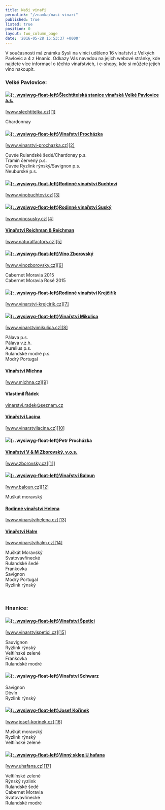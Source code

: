 ```yaml
---
title: Naši vinaři
permalink: "/znamka/nasi-vinari"
published: true
listed: true
position: 0
layout: two_column_page
date: '2016-05-28 15:53:37 +0000'
---
```

V současnosti má známku Sysli na vinici uděleno 16 vinařství z Velkých
Pavlovic a 4 z Hnanic. Odkazy Vás navedou na jejich webové stránky, kde
najdete více informací o těchto vinařstvích, i e-shopy, kde si můžete
jejich víno nakoupit.

### Velké Pavlovice:

#### [![](/uploads/IMG_2970_slechtitelka.jpg){: .wysiwyg-float-left}Šlechtitelská stanice vinařská Velké Pavlovice a.s.][1]

[www.slechtitelka.cz][1]

Chardonnay

<div class="clearfix"></div>

#### [![](/uploads/IMG_2973_300.jpg){: .wysiwyg-float-left}Vinařství Procházka][2]

[www.vinarstvi-prochazka.cz][2]

Cuvée Rulandské šedé/Chardonay p.s.  
Tramín červený p.s.  
Cuvée Ryzlink rýnský/Savignon p.s.  
Neuburské p.s.

<div class="clearfix"></div>

#### [![](/uploads/IMG_2981_buchtovi.jpg){: .wysiwyg-float-left}Rodinné vinařství Buchtovi][3]

[www.vinobuchtovi.cz][3]

<div class="clearfix"></div>

#### [![](/uploads/IMG_2986.jpg){: .wysiwyg-float-left}Rodinné vinařství Suský][4]

[www.vinosusky.cz][4]

<div class="clearfix"></div>

#### [Vinařství Reichman & Reichman][5]

[www.naturalfactors.cz][5]

<div class="clearfix"></div>

#### [![](/uploads/IMG_2995_lzborovsky_300.jpg){: .wysiwyg-float-left}Víno Zborovský][6]

[www.vinozborovsky.cz][6]

Cabernet Moravia 2015  
Cabernet Moravia Rosé 2015

<div class="clearfix"></div>

#### [![](/uploads/IMG_3007_krejcirik_a_300.jpg){: .wysiwyg-float-left}Rodinné vinařství Krejčiřík][7]

[www.vinarstvi-krejcirik.cz][7]

<div class="clearfix"></div>

#### [![](/uploads/VP_Mikulica_IMGP9275_300.jpg){: .wysiwyg-float-left}Vinařství Mikulica][8]

[www.vinarstvimikulica.cz][8]

Pálava p.s.  
Pálava v.z.h.  
Aurelius p.s.  
Rulandské modré p.s.  
Modrý Portugal

<div class="clearfix"></div>

#### [Vinařství Michna][9]

[www.michna.cz][9]

<div class="clearfix"></div>

#### Vlastimil Řádek

[vinarstvi.radek@seznam.cz](mailto:vinarstvi.radek@seznam.cz)

<div class="clearfix"></div>

#### [Vinařství Lacina][10]

[www.vinarstvilacina.cz][10]

<div class="clearfix"></div>

#### ![](/uploads/IMG_3020.jpg){: .wysiwyg-float-left}Petr Procházka

<div class="clearfix"></div>

#### [Vinařství V & M Zborovský, v.o.s.][11]

[www.zborovsky.cz][11]

<div class="clearfix"></div>

#### [![](/uploads/IMG_3016_baloun_300.jpg){: .wysiwyg-float-left}Vinařství Baloun][12]

[www.baloun.cz][12]

Muškát moravský

<div class="clearfix"></div>

#### [Rodinné vinařství Helena][13]

[www.vinarstvihelena.cz][13]

<div class="clearfix"></div>

#### [Vinařství Halm][14]

[www.vinarstvihalm.cz][14]

Muškát Moravský  
Svatovavřinecké  
Rulandské šedé  
Frankovka  
Savignon  
Modrý Portugal  
Ryzlink rýnský

<div class="clearfix"></div>

 

### Hnanice:

#### [![](/uploads/IMG_6105_300.JPG){: .wysiwyg-float-left}Vinařství Špetíci][15]

[www.vinarstvispetici.cz][15]

Sauvignon  
Ryzlink rýnský  
Veltlínské zelené  
Frankovka  
Rulandské modré

<div class="clearfix"></div>

#### ![](/uploads/IMG_6094_b_300.JPG){: .wysiwyg-float-left}Vinařství Schwarz

Savignon  
Děvín  
Ryzlink rýnský

<div class="clearfix"></div>

#### [![](/uploads/H_Ko__nek_Vinice_To_na_300.JPG){: .wysiwyg-float-left}Josef Kořínek][16]

[www.josef-korinek.cz][16]

Muškát moravský  
Ryzlink rýnský  
Veltlínské zelené

<div class="clearfix"></div>

#### [![](/uploads/U_HAFANA_VINOBRANI_300.jpg){: .wysiwyg-float-left}Vinný sklep U hafana][17]

[www.uhafana.cz][17]

Veltlínské zelené  
Rýnský ryzlink  
Rulandské šedé  
Cabernet Moravia  
Svatovavřinecké  
Rulandské modré


[1]: http://www.slechtitelka.cz "Šlechtitelka"
[2]: http://www.vinarstvi-prochazka.cz "Vinařství Procházka"
[3]: http://www.vinobuchtovi.cz "Vinařství Buchtovi"
[4]: http://www.vinosusky.cz "Vinařství Suský"
[5]: http://www.naturalfactors.cz "Vinařství Reichman"
[6]: http://www.vinozborovsky.cz "Víno Zborovský"
[7]: http://www.vinarstvi-krejcirik.cz "Vinařství Krejčiřík"
[8]: https://www.vinarstvimikulica.cz "Vinařství Mikulica"
[9]: http://www.michna.cz "Vinařství Michna"
[10]: http://www.vinarstvilacina.cz "Vinařství Lacina"
[11]: http://www.zborovsky.cz "Zborovsky"
[12]: http://www.baloun.cz "Vinařství Baloun"
[13]: http://www.vinarstvihelena.cz
[14]: http://www.vinarstvihalm.cz
[15]: http://www.vinarstvispetici.cz
[16]: http://www.josef-korinek.cz
[17]: http://www.uhafana.cz
